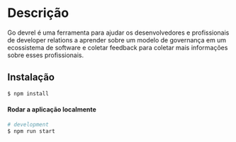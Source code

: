 # Descrição

<p align="left">
Go devrel é uma ferramenta para ajudar os desenvolvedores e profissionais de developer relations a aprender sobre um modelo de governança em um ecossistema de software e coletar feedback para coletar mais informações sobre esses profissionais.</p>

## Instalação

```bash
$ npm install
```

#### Rodar a aplicação localmente

```bash
# development
$ npm run start
```
